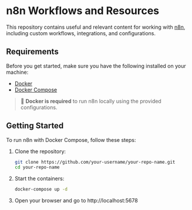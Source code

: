 # n8n Workflows and Resources

This repository contains useful and relevant content for working with [n8n](https://n8n.io/), including custom workflows, integrations, and configurations.

## Requirements

Before you get started, make sure you have the following installed on your machine:

- [Docker](https://www.docker.com/)
- [Docker Compose](https://docs.docker.com/compose/)

> 🐳 **Docker is required** to run n8n locally using the provided configurations.

## Getting Started

To run n8n with Docker Compose, follow these steps:

1. Clone the repository:
   ```bash
   git clone https://github.com/your-username/your-repo-name.git
   cd your-repo-name
   ```

2. Start the containers:
   ```bash
   docker-compose up -d
   ```

3. Open your browser and go to http://localhost:5678
